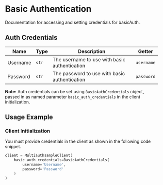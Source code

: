 
# Basic Authentication



Documentation for accessing and setting credentials for basicAuth.

## Auth Credentials

| Name | Type | Description | Getter |
|  --- | --- | --- | --- |
| Username | `str` | The username to use with basic authentication | `username` |
| Password | `str` | The password to use with basic authentication | `password` |



**Note:** Auth credentials can be set using `BasicAuthCredentials` object, passed in as named parameter `basic_auth_credentials` in the client initialization.

## Usage Example

### Client Initialization

You must provide credentials in the client as shown in the following code snippet.

```python
client = MultiauthsampleClient(
    basic_auth_credentials=BasicAuthCredentials(
        username='Username',
        password='Password'
    )
)
```



